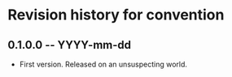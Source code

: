 # Revision history for convention

## 0.1.0.0 -- YYYY-mm-dd

* First version. Released on an unsuspecting world.
